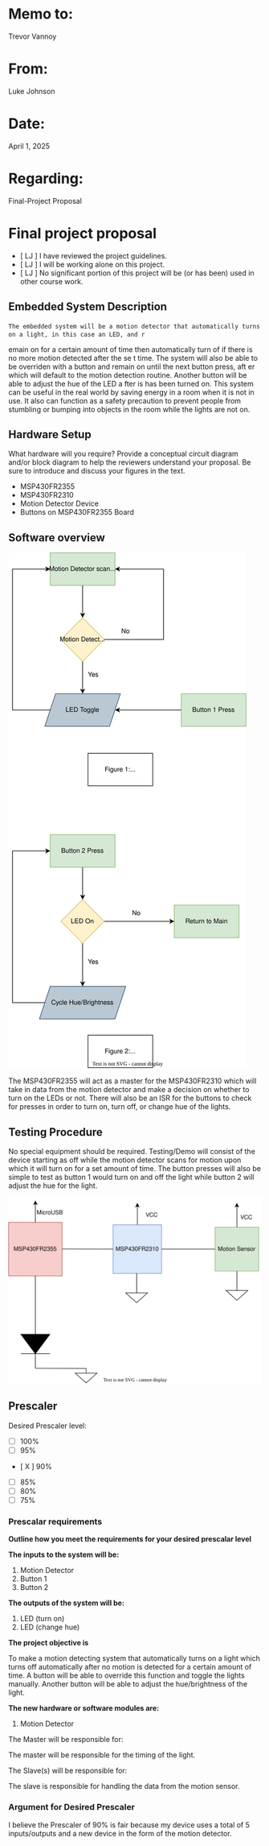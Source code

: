 # Memo to:
Trevor Vannoy

# From: 
Luke Johnson

# Date:
April 1, 2025

# Regarding: 
Final-Project Proposal

# Final project proposal

- [ LJ ] I have reviewed the project guidelines.
- [ LJ ] I will be working alone on this project.
- [ LJ ] No significant portion of this project will be (or has been) used in other course work.

## Embedded System Description

    The embedded system will be a motion detector that automatically turns on a light, in this case an LED, and r
emain on for a certain amount of time then automatically turn of if there is no more motion detected after the se
t time. The system will also be able to be overriden with a button and remain on until the next button press, aft
er which will default to the motion detection routine. Another button will be able to adjust the hue of the LED a
fter is has been turned on. This system can be useful in the real world by saving energy in a room when it is not
 in use. It also can function as a safety precaution to prevent people from stumbling or bumping into objects in
the room while the lights are not on.


## Hardware Setup

What hardware will you require? Provide a conceptual circuit diagram and/or block diagram to help the reviewers understand your proposal. Be sure to introduce and discuss your figures in the text.

- MSP430FR2355
- MSP430FR2310
- Motion Detector Device
- Buttons on MSP430FR2355 Board

## Software overview

![Picture](Final-Flowchart.drawio.svg)

The MSP430FR2355 will act as a master for the MSP430FR2310 which will take in data from the motion detector and make a decision on whether to turn on the LEDs or not. There will also be an ISR for the buttons to check for presses in order to turn on, turn off, or change hue of the lights. 

## Testing Procedure

No special equipment should be required. Testing/Demo will consist of the device starting as off while the motion detector scans for motion upon which it will turn on for a set amount of time. The button presses will also be simple to test as button 1 would turn on and off the light while button 2 will adjust the hue for the light. 

![Picture](Final-CircuitDiagram.drawio.svg)


## Prescaler

Desired Prescaler level: 

- [ ] 100%
- [ ] 95% 
- [ X ] 90% 
- [ ] 85% 
- [ ] 80% 
- [ ] 75% 

### Prescalar requirements 

**Outline how you meet the requirements for your desired prescalar level**

**The inputs to the system will be:**
1.  Motion Detector
2.  Button 1
3.  Button 2

**The outputs of the system will be:**
1.   LED (turn on)
2.   LED (change hue)

**The project objective is**

To make a motion detecting system that automatically turns on a light which turns off automatically after no motion is detected for a certain amount of time. A button will be able to override this function and toggle the lights manually. Another button will be able to adjust the hue/brightness of the light. 

**The new hardware or software modules are:**
1. Motion Detector


The Master will be responsible for:

The master will be responsible for the timing of the light.

The Slave(s) will be responsible for:

The slave is responsible for handling the data from the motion sensor.



### Argument for Desired Prescaler

I believe the Prescaler of 90% is fair because my device uses a total of 5 inputs/outputs and a new device in the form of the motion detector. 
